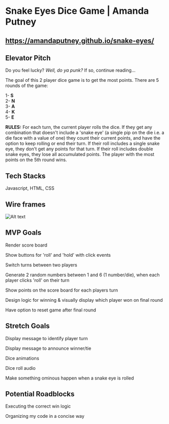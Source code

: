 # Snake Eyes Dice Game | Amanda Putney

## https://amandaputney.github.io/snake-eyes/

## Elevator Pitch
Do you feel lucky? _Well, do ya punk?_ If so, continue reading... 

The goal of this 2 player dice game is to get the most points.
There are 5 rounds of the game:

1- **S** \
2- **N** \
3- **A** \
4- **K** \
5- **E** 

**RULES:** For each turn, the current player rolls the dice. If they get any combination that doesn't include a 'snake eye' (a single pip on the die i.e. a die face with a value of one) they count their current points, and have the option to keep rolling or end their turn. If their roll includes a single snake eye, they don't get any points for that turn. If their roll includes double snake eyes, they lose all accumulated points. 
The player with the most points on the 5th round wins.

## Tech Stacks
Javascript, HTML, CSS

## Wire frames
![Alt text](images/wireframe.JPG)

## MVP Goals
Render score board

Show buttons for 'roll' and 'hold' with click events

Switch turns between two players

Generate 2 random numbers between 1 and 6 (1 number/die), when each player clicks 'roll' on their turn

Show points on the score board for each players turn

Design logic for winning & visually display which player won on final round

Have option to reset game after final round

## Stretch Goals

Display message to identify player turn

Display message to announce winner/tie

Dice animations

Dice roll audio

Make something ominous happen when a snake eye is rolled

## Potential Roadblocks

Executing the correct win logic

Organizing my code in a concise way

